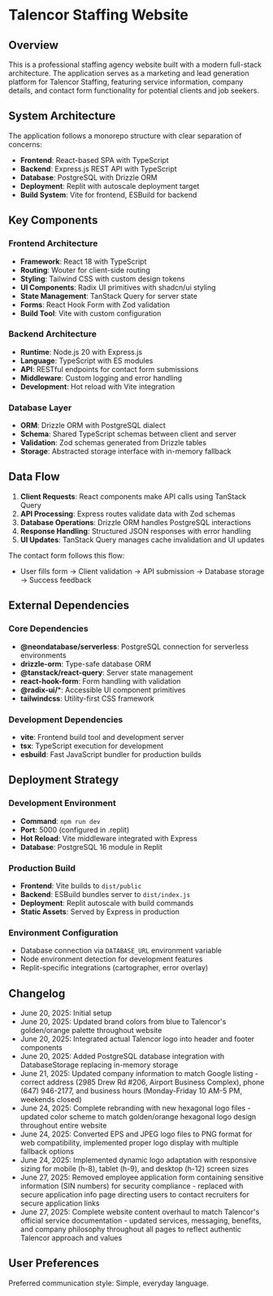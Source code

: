 # Talencor Staffing Website

## Overview

This is a professional staffing agency website built with a modern full-stack architecture. The application serves as a marketing and lead generation platform for Talencor Staffing, featuring service information, company details, and contact form functionality for potential clients and job seekers.

## System Architecture

The application follows a monorepo structure with clear separation of concerns:

- **Frontend**: React-based SPA with TypeScript
- **Backend**: Express.js REST API with TypeScript
- **Database**: PostgreSQL with Drizzle ORM
- **Deployment**: Replit with autoscale deployment target
- **Build System**: Vite for frontend, ESBuild for backend

## Key Components

### Frontend Architecture
- **Framework**: React 18 with TypeScript
- **Routing**: Wouter for client-side routing
- **Styling**: Tailwind CSS with custom design tokens
- **UI Components**: Radix UI primitives with shadcn/ui styling
- **State Management**: TanStack Query for server state
- **Forms**: React Hook Form with Zod validation
- **Build Tool**: Vite with custom configuration

### Backend Architecture
- **Runtime**: Node.js 20 with Express.js
- **Language**: TypeScript with ES modules
- **API**: RESTful endpoints for contact form submissions
- **Middleware**: Custom logging and error handling
- **Development**: Hot reload with Vite integration

### Database Layer
- **ORM**: Drizzle ORM with PostgreSQL dialect
- **Schema**: Shared TypeScript schemas between client and server
- **Validation**: Zod schemas generated from Drizzle tables
- **Storage**: Abstracted storage interface with in-memory fallback

## Data Flow

1. **Client Requests**: React components make API calls using TanStack Query
2. **API Processing**: Express routes validate data with Zod schemas
3. **Database Operations**: Drizzle ORM handles PostgreSQL interactions
4. **Response Handling**: Structured JSON responses with error handling
5. **UI Updates**: TanStack Query manages cache invalidation and UI updates

The contact form follows this flow:
- User fills form → Client validation → API submission → Database storage → Success feedback

## External Dependencies

### Core Dependencies
- **@neondatabase/serverless**: PostgreSQL connection for serverless environments
- **drizzle-orm**: Type-safe database ORM
- **@tanstack/react-query**: Server state management
- **react-hook-form**: Form handling with validation
- **@radix-ui/***: Accessible UI component primitives
- **tailwindcss**: Utility-first CSS framework

### Development Dependencies
- **vite**: Frontend build tool and development server
- **tsx**: TypeScript execution for development
- **esbuild**: Fast JavaScript bundler for production builds

## Deployment Strategy

### Development Environment
- **Command**: `npm run dev`
- **Port**: 5000 (configured in .replit)
- **Hot Reload**: Vite middleware integrated with Express
- **Database**: PostgreSQL 16 module in Replit

### Production Build
- **Frontend**: Vite builds to `dist/public`
- **Backend**: ESBuild bundles server to `dist/index.js`
- **Deployment**: Replit autoscale with build commands
- **Static Assets**: Served by Express in production

### Environment Configuration
- Database connection via `DATABASE_URL` environment variable
- Node environment detection for development features
- Replit-specific integrations (cartographer, error overlay)

## Changelog

- June 20, 2025: Initial setup
- June 20, 2025: Updated brand colors from blue to Talencor's golden/orange palette throughout website
- June 20, 2025: Integrated actual Talencor logo into header and footer components
- June 20, 2025: Added PostgreSQL database integration with DatabaseStorage replacing in-memory storage
- June 21, 2025: Updated company information to match Google listing - correct address (2985 Drew Rd #206, Airport Business Complex), phone (647) 946-2177, and business hours (Monday-Friday 10 AM-5 PM, weekends closed)
- June 24, 2025: Complete rebranding with new hexagonal logo files - updated color scheme to match golden/orange hexagonal logo design throughout entire website
- June 24, 2025: Converted EPS and JPEG logo files to PNG format for web compatibility, implemented proper logo display with multiple fallback options
- June 24, 2025: Implemented dynamic logo adaptation with responsive sizing for mobile (h-8), tablet (h-9), and desktop (h-12) screen sizes
- June 27, 2025: Removed employee application form containing sensitive information (SIN numbers) for security compliance - replaced with secure application info page directing users to contact recruiters for secure application links
- June 27, 2025: Complete website content overhaul to match Talencor's official service documentation - updated services, messaging, benefits, and company philosophy throughout all pages to reflect authentic Talencor approach and values

## User Preferences

Preferred communication style: Simple, everyday language.